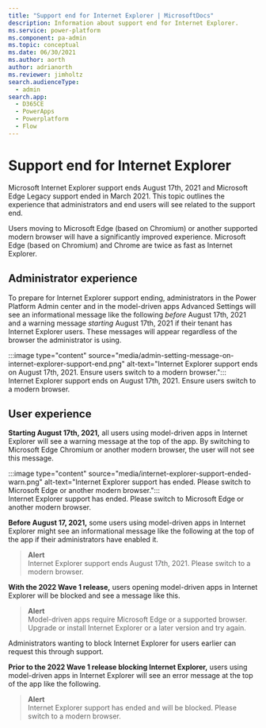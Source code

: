 ```yaml
---
title: "Support end for Internet Explorer | MicrosoftDocs"
description: Information about support end for Internet Explorer.
ms.service: power-platform
ms.component: pa-admin
ms.topic: conceptual
ms.date: 06/30/2021
ms.author: aorth 
author: adrianorth
ms.reviewer: jimholtz
search.audienceType: 
  - admin
search.app:
  - D365CE
  - PowerApps
  - Powerplatform
  - Flow
---
```

# Support end for Internet Explorer 

Microsoft Internet Explorer support ends August 17th, 2021 and Microsoft Edge Legacy support ended in March 2021. This topic outlines the experience that administrators and end users will see related to the support end. 

Users moving to Microsoft Edge (based on Chromium) or another supported modern browser will have a significantly improved experience.  Microsoft Edge (based on Chromium) and Chrome are twice as fast as Internet Explorer. 

## Administrator experience 

To prepare for Internet Explorer support ending, administrators in the Power Platform Admin center and in the model-driven apps Advanced Settings will see an informational message like the following *before* August 17th, 2021 and a warning message *starting* August 17th, 2021 if their tenant has Internet Explorer users.  These messages will appear regardless of the browser the administrator is using. 


:::image type="content" source="media/admin-setting-message-on-internet-explorer-support-end.png" alt-text="Internet Explorer support ends on August 17th, 2021. Ensure users switch to a modern browser."::: <br />
Internet Explorer support ends on August 17th, 2021. Ensure users switch to a modern browser.

## User experience 

**Starting August 17th, 2021,** all users using model-driven apps in Internet Explorer will see a warning message at the top of the app.  By switching to Microsoft Edge Chromium or another modern browser, the user will not see this message.  

:::image type="content" source="media/internet-explorer-support-ended-warn.png" alt-text="Internet Explorer support has ended. Please switch to Microsoft Edge or another modern browser."::: <br />
Internet Explorer support has ended. Please switch to Microsoft Edge or another modern browser.

**Before August 17, 2021,** some users using model-driven apps in Internet Explorer might see an informational message like the following at the top of the app if their administrators have enabled it. 

> **Alert**<br />
> Internet Explorer support ends August 17th, 2021. Please switch to a modern browser.

**With the 2022 Wave 1 release,** users opening model-driven apps in Internet Explorer will be blocked and see a message like this. 

> **Alert**<br />
> Model-driven apps require Microsoft Edge or a supported browser. Upgrade or install Internet Explorer or a later version and try again.

Administrators wanting to block Internet Explorer for users earlier can request this through support. 

**Prior to the 2022 Wave 1 release blocking Internet Explorer,** users using model-driven apps in Internet Explorer will see an error message at the top of the app like the following.  

> **Alert**<br />
> Internet Explorer support has ended and will be blocked. Please switch to a modern browser.

